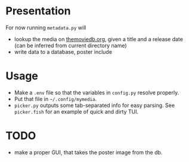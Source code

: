 # Presentation
For now running `metadata.py` will
- lookup the media on [themoviedb.org](themoviedb.org), given a title and a release date (can be inferred from current directory name)
- write data to a database, poster include

# Usage
- Make a `.env` file so that the variables in `config.py` resolve properly.
- Put that file in `~/.config/mymedia`.
- `picker.py` outputs some tab-separated info for easy parsing. See `picker.fish` for an example of quick and dirty TUI.

# TODO
 - make a proper GUI, that takes the poster image from the db.
